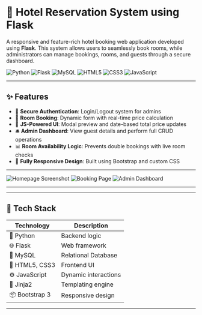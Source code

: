 # 🏨 Hotel Reservation System using Flask

A responsive and feature-rich hotel booking web application developed using **Flask**. 
This system allows users to seamlessly book rooms, while administrators can manage bookings, rooms, and guests through a secure dashboard.

![Python](https://img.shields.io/badge/Python-3776AB?style=for-the-badge&logo=python&logoColor=white)
![Flask](https://img.shields.io/badge/Flask-000000?style=for-the-badge&logo=flask&logoColor=white)
![MySQL](https://img.shields.io/badge/MySQL-005C84?style=for-the-badge&logo=mysql&logoColor=white)
![HTML5](https://img.shields.io/badge/HTML5-E34F26?style=for-the-badge&logo=html5&logoColor=white)
![CSS3](https://img.shields.io/badge/CSS3-1572B6?style=for-the-badge&logo=css3&logoColor=white)
![JavaScript](https://img.shields.io/badge/JavaScript-F7DF1E?style=for-the-badge&logo=javascript&logoColor=black)

---

## ✨ Features

- 🔐 **Secure Authentication**: Login/Logout system for admins
- 🧾 **Room Booking**: Dynamic form with real-time price calculation
- 🧮 **JS-Powered UI**: Modal preview and date-based total price updates
- 🛎️ **Admin Dashboard**: View guest details and perform full CRUD operations
- 📊 **Room Availability Logic**: Prevents double bookings with live room checks
- 🎨 **Fully Responsive Design**: Built using Bootstrap and custom CSS

---

![Homepage Screenshot](static/screenshots/homepage.png)
![Booking Page](static/screenshots/booking.png)
![Admin Dashboard](static/screenshots/admin-dashboard.png)

---

---

## 🧰 Tech Stack

| Technology | Description |
|------------|-------------|
| 🐍 Python | Backend logic |
| 🌐 Flask | Web framework |
| 🐬 MySQL | Relational Database |
| 🎨 HTML5, CSS3 | Frontend UI |
| ⚙️ JavaScript | Dynamic interactions |
| 🧾 Jinja2 | Templating engine |
| 📦 Bootstrap 3 | Responsive design |

---

